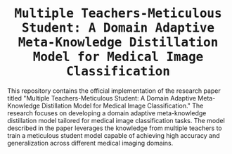 <div align="center">

<samp>

<h1> Multiple Teachers-Meticulous Student: A Domain Adaptive Meta-Knowledge Distillation Model for Medical Image Classification </h1>

[//]: # (<h4>  </h4>)

</samp>   

</div> 

This repository contains the official implementation of the research paper titled "Multiple Teachers-Meticulous Student: A Domain Adaptive Meta-Knowledge Distillation Model for Medical Image Classification." The research focuses on developing a domain adaptive meta-knowledge distillation model tailored for medical image classification tasks. The model described in the paper leverages the knowledge from multiple teachers to train a meticulous student model capable of achieving high accuracy and generalization across different medical imaging domains.

